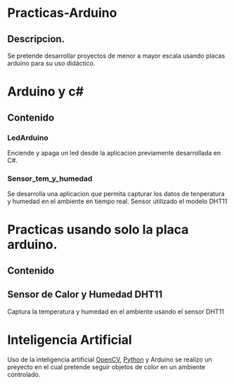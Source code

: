 # Practicas-Arduino
## Descripcion.
Se pretende desarrollar proyectos de menor a mayor escala usando placas arduino para su uso didáctico.

# Arduino y c#
## Contenido
### LedArduino
Enciende y apaga un led desde la aplicacion previamente desarrollada en C#.

### Sensor_tem_y_humedad
Se desarrolla una aplicacion que permita capturar los datos de tenperatura y humedad en el ambiente en tiempo real.
Sensor utilizado el modelo DHT11

# Practicas usando solo la placa arduino.
## Contenido
## Sensor de Calor y Humedad DHT11
Captura la  temperatura y humedad en el ambiente usando el sensor DHT11

# Inteligencia Artificial
Uso de la inteligencia artificial [OpenCV](https://opencv.org), [Python](https://www.python.org) y Arduino se realizo un preyecto en el cual pretende seguir objetos de color en un ambiente controlado.
